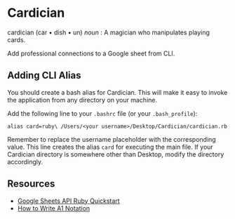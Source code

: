 # Cardician
cardician (car • dish • un) *noun* : A magician who manipulates playing cards.

Add professional connections to a Google sheet from CLI. 

## Adding CLI Alias

You should create a bash alias for Cardician. This will make it easy to invoke the application from any directory on your machine. 

Add the following line to your `.bashrc` file (or your `.bash_profile`):

```alias card=ruby\ /Users/<your username>/Desktop/Cardician/cardician.rb```

Remember to replace the username placeholder with the corresponding value. This line creates the alias `card` for executing the main file. If your Cardician directory is somewhere other than Desktop, modify the directory accordingly.

## Resources
* [Google Sheets API Ruby Quickstart](https://developers.google.com/sheets/quickstart/ruby)
* [How to Write A1 Notation](https://msdn.microsoft.com/en-us/library/bb211395(v=office.12).aspx)